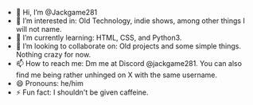 - 👋 Hi, I’m @Jackgame281
- 👀 I’m interested in: Old Technology, indie shows, among other things I will not name. 
- 🌱 I’m currently learning: HTML, CSS, and Python3. 
- 💞️ I’m looking to collaborate on: Old projects and some simple things. Nothing crazy for now.
- 📫 How to reach me: Dm me at Discord @jackgame281. You can also find me being rather unhinged on X with the same username. 
- 😄 Pronouns: he/him
- ⚡ Fun fact: I shouldn't be given caffeine. 
